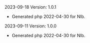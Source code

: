 2023-09-18 Version: 1.0.1
- Generated php 2022-04-30 for Nlb.

2023-09-11 Version: 1.0.0
- Generated php 2022-04-30 for Nlb.

